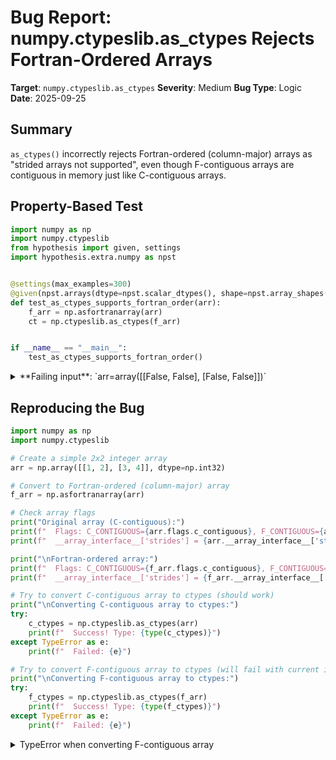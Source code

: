 # Bug Report: numpy.ctypeslib.as_ctypes Rejects Fortran-Ordered Arrays

**Target**: `numpy.ctypeslib.as_ctypes`
**Severity**: Medium
**Bug Type**: Logic
**Date**: 2025-09-25

## Summary

`as_ctypes()` incorrectly rejects Fortran-ordered (column-major) arrays as "strided arrays not supported", even though F-contiguous arrays are contiguous in memory just like C-contiguous arrays.

## Property-Based Test

```python
import numpy as np
import numpy.ctypeslib
from hypothesis import given, settings
import hypothesis.extra.numpy as npst


@settings(max_examples=300)
@given(npst.arrays(dtype=npst.scalar_dtypes(), shape=npst.array_shapes(min_dims=2)))
def test_as_ctypes_supports_fortran_order(arr):
    f_arr = np.asfortranarray(arr)
    ct = np.ctypeslib.as_ctypes(f_arr)


if __name__ == "__main__":
    test_as_ctypes_supports_fortran_order()
```

<details>

<summary>
**Failing input**: `arr=array([[False, False], [False, False]])`
</summary>
```
  + Exception Group Traceback (most recent call last):
  |   File "/home/npc/pbt/agentic-pbt/worker_/27/hypo.py", line 15, in <module>
  |     test_as_ctypes_supports_fortran_order()
  |     ~~~~~~~~~~~~~~~~~~~~~~~~~~~~~~~~~~~~~^^
  |   File "/home/npc/pbt/agentic-pbt/worker_/27/hypo.py", line 8, in test_as_ctypes_supports_fortran_order
  |     @given(npst.arrays(dtype=npst.scalar_dtypes(), shape=npst.array_shapes(min_dims=2)))
  |                    ^^^
  |   File "/home/npc/miniconda/lib/python3.13/site-packages/hypothesis/core.py", line 2124, in wrapped_test
  |     raise the_error_hypothesis_found
  | ExceptionGroup: Hypothesis found 2 distinct failures. (2 sub-exceptions)
  +-+---------------- 1 ----------------
    | Traceback (most recent call last):
    |   File "/home/npc/pbt/agentic-pbt/worker_/27/hypo.py", line 11, in test_as_ctypes_supports_fortran_order
    |     ct = np.ctypeslib.as_ctypes(f_arr)
    |   File "/home/npc/miniconda/lib/python3.13/site-packages/numpy/ctypeslib/_ctypeslib.py", line 599, in as_ctypes
    |     ctype_scalar = as_ctypes_type(ai["typestr"])
    |   File "/home/npc/miniconda/lib/python3.13/site-packages/numpy/ctypeslib/_ctypeslib.py", line 518, in as_ctypes_type
    |     return _ctype_from_dtype(np.dtype(dtype))
    |   File "/home/npc/miniconda/lib/python3.13/site-packages/numpy/ctypeslib/_ctypeslib.py", line 461, in _ctype_from_dtype
    |     return _ctype_from_dtype_scalar(dtype)
    |   File "/home/npc/miniconda/lib/python3.13/site-packages/numpy/ctypeslib/_ctypeslib.py", line 387, in _ctype_from_dtype_scalar
    |     raise NotImplementedError(
    |         f"Converting {dtype!r} to a ctypes type"
    |     ) from None
    | NotImplementedError: Converting dtype('float16') to a ctypes type
    | Falsifying example: test_as_ctypes_supports_fortran_order(
    |     arr=array([[0.]], dtype=float16),
    | )
    +---------------- 2 ----------------
    | Traceback (most recent call last):
    |   File "/home/npc/pbt/agentic-pbt/worker_/27/hypo.py", line 11, in test_as_ctypes_supports_fortran_order
    |     ct = np.ctypeslib.as_ctypes(f_arr)
    |   File "/home/npc/miniconda/lib/python3.13/site-packages/numpy/ctypeslib/_ctypeslib.py", line 590, in as_ctypes
    |     raise TypeError("strided arrays not supported")
    | TypeError: strided arrays not supported
    | Falsifying example: test_as_ctypes_supports_fortran_order(
    |     arr=array([[False, False],
    |            [False, False]]),
    | )
    +------------------------------------
```
</details>

## Reproducing the Bug

```python
import numpy as np
import numpy.ctypeslib

# Create a simple 2x2 integer array
arr = np.array([[1, 2], [3, 4]], dtype=np.int32)

# Convert to Fortran-ordered (column-major) array
f_arr = np.asfortranarray(arr)

# Check array flags
print("Original array (C-contiguous):")
print(f"  Flags: C_CONTIGUOUS={arr.flags.c_contiguous}, F_CONTIGUOUS={arr.flags.f_contiguous}")
print(f"  __array_interface__['strides'] = {arr.__array_interface__['strides']}")

print("\nFortran-ordered array:")
print(f"  Flags: C_CONTIGUOUS={f_arr.flags.c_contiguous}, F_CONTIGUOUS={f_arr.flags.f_contiguous}")
print(f"  __array_interface__['strides'] = {f_arr.__array_interface__['strides']}")

# Try to convert C-contiguous array to ctypes (should work)
print("\nConverting C-contiguous array to ctypes:")
try:
    c_ctypes = np.ctypeslib.as_ctypes(arr)
    print(f"  Success! Type: {type(c_ctypes)}")
except TypeError as e:
    print(f"  Failed: {e}")

# Try to convert F-contiguous array to ctypes (will fail with current implementation)
print("\nConverting F-contiguous array to ctypes:")
try:
    f_ctypes = np.ctypeslib.as_ctypes(f_arr)
    print(f"  Success! Type: {type(f_ctypes)}")
except TypeError as e:
    print(f"  Failed: {e}")
```

<details>

<summary>
TypeError when converting F-contiguous array
</summary>
```
Original array (C-contiguous):
  Flags: C_CONTIGUOUS=True, F_CONTIGUOUS=False
  __array_interface__['strides'] = None

Fortran-ordered array:
  Flags: C_CONTIGUOUS=False, F_CONTIGUOUS=True
  __array_interface__['strides'] = (4, 8)

Converting C-contiguous array to ctypes:
  Success! Type: <class 'c_int_Array_2_Array_2'>

Converting F-contiguous array to ctypes:
  Failed: strided arrays not supported
```
</details>

## Why This Is A Bug

1. **Both C-ordered and F-ordered arrays are contiguous in memory**. According to NumPy's documentation, "Both the C and Fortran orders are contiguous, i.e., single-segment, memory layouts." F-contiguous arrays store data column-by-column instead of row-by-row, but the memory is still contiguous.

2. **The implementation incorrectly conflates "has explicit strides" with "is non-contiguous"**. The code at line 589 checks `if ai["strides"]:` and rejects any array with non-None strides. However:
   - C-contiguous arrays report `strides=None` in their `__array_interface__` as an optimization
   - F-contiguous arrays explicitly report their strides (e.g., `(4, 8)` for a 2x2 int32 array)
   - Having explicit strides doesn't mean the array is non-contiguous

3. **The function documentation doesn't restrict to C-contiguous arrays**. The docstring states it accepts "anything that exposes the __array_interface__", and F-contiguous arrays do expose this interface.

4. **The error message is misleading**. The error "strided arrays not supported" implies non-contiguous arrays are rejected, but F-contiguous arrays ARE contiguous, just with a different memory layout.

## Relevant Context

- NumPy explicitly provides functions like `np.asfortranarray()` to create Fortran-ordered arrays
- Scientific computing often involves interfacing with Fortran libraries that expect column-major ordering
- The `ndpointer` function in the same module supports both C_CONTIGUOUS and F_CONTIGUOUS flags, showing that ctypeslib is intended to work with both orderings
- Source code location: `/home/npc/miniconda/lib/python3.13/site-packages/numpy/ctypeslib/_ctypeslib.py:589-590`
- NumPy array documentation: https://numpy.org/doc/stable/reference/arrays.ndarray.html#array-attributes

Users can work around this bug by converting to C-contiguous first: `np.ctypeslib.as_ctypes(np.ascontiguousarray(f_arr))`, but this creates an unnecessary copy.

## Proposed Fix

```diff
--- a/numpy/ctypeslib/_ctypeslib.py
+++ b/numpy/ctypeslib/_ctypeslib.py
@@ -586,8 +586,11 @@ def as_ctypes(obj):

         """
         ai = obj.__array_interface__
-        if ai["strides"]:
-            raise TypeError("strided arrays not supported")
+        # Check if array is truly non-contiguous (not just F-contiguous)
+        if ai["strides"] and hasattr(obj, 'flags'):
+            if not (obj.flags.c_contiguous or obj.flags.f_contiguous):
+                raise TypeError("strided arrays not supported")
+        # For objects without flags, accept if strides is None (backwards compatibility)
         if ai["version"] != 3:
             raise TypeError("only __array_interface__ version 3 supported")
         addr, readonly = ai["data"]
```